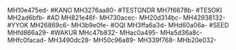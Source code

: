 MH10e475ed-
#KANO
MH3276aa80-
#TESTGNDR
MH7f6678b-
#TESOKI
MH2ad6bfb-
#AD
MH821e46f-
MH730acec-
MH20d314bc-
MH42938132-
#YYOK
MH26869c6-
MH3b9e0fe-
#OQI
MH3ffa6a3d-
MHd60a06a-
#SEED
MHfd866a29-
#WAKUR
MHc47b832-
MHac0a495-
MHa5d36a8c-
MHfc0facad-
MH3490dc28-
MH50c96a89-
MH339f768-
MHb20e032-